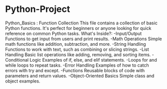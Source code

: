 # Python-Project
Python_Basics : Function Collection
This file contains a collection of basic Python functions. It's perfect for beginners or anyone looking for quick reference on common Python tasks.
What's Inside?:
-Input/Output
Functions to get input from users and print results.
-Math Operations
Simple math functions like addition, subtraction, and more.
-String Handling
Functions to work with text, such as combining or slicing strings.
-List Handling
Basic list operations like adding, removing, and sorting items.
-Conditional Logic
Examples of if, else, and elif statements.
-Loops
for and while loops to repeat tasks.
-Error Handling
Examples of how to catch errors with try and except.
-Functions
Reusable blocks of code with parameters and return values.
-Object-Oriented Basics
Simple class and object examples.
